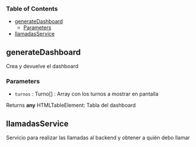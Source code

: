 <!-- Generated by documentation.js. Update this documentation by updating the source code. -->

### Table of Contents

*   [generateDashboard][1]
    *   [Parameters][2]
*   [llamadasService][3]

## generateDashboard

Crea y devuelve el dashboard

### Parameters

*   `turnos`  : Turno\[] : Array con los turnos a mostrar en pantalla

Returns **any** HTMLTableElement: Tabla del dashboard

## llamadasService

Servicio para realizar las llamadas al backend y obtener a quién debo llamar

[1]: #generatedashboard

[2]: #parameters

[3]: #llamadasservice
